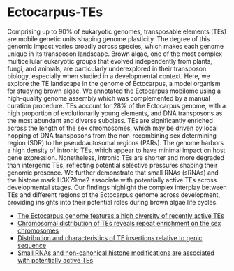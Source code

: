 # Ectocarpus-TEs

Comprising up to 90% of eukaryotic genomes, transposable elements (TEs) are mobile genetic units shaping genome plasticity. The degree of this genomic impact varies broadly across species, which makes each genome unique in its transposon landscape. Brown algae, one of the most complex multicellular eukaryotic groups that evolved independently from plants, fungi, and animals, are particularly underexplored in their transposon biology, especially when studied in a developmental context. 
Here, we explore the TE landscape in the genome of Ectocarpus, a model organism for studying brown algae. We annotated the Ectocarpus mobilome using a high-quality genome assembly which was complemented by a manual curation procedure. TEs account for 28% of the Ectocarpus genome, with a high proportion of evolutionarily young elements, and DNA transposons as the most abundant and diverse subclass. TEs are significantly enriched across the length of the sex chromosomes, which may be driven by local hopping of DNA transposons from the non-recombining sex determining region (SDR) to the pseudoautosomal regions (PARs). The genome harbors a high density of intronic TEs, which appear to have minimal impact on host gene expression. Nonetheless, intronic TEs are shorter and more degraded than intergenic TEs, reflecting potential selective pressures shaping their genomic presence. We further demonstrate that small RNAs (sRNAs) and the histone mark H3K79me2 associate with potentially active TEs across developmental stages. 
Our findings highlight the complex interplay between TEs and different regions of the Ectocarpus genome across development, providing insights into their potential roles during brown algae life cycles.

- [The Ectocarpus genome features a high diversity of recently active TEs](https://github.com/edinatale/Ectocarpus-TEs/tree/main/The%20Ectocarpus%20genome%20features%20a%20high%20diversity%20of%20recently%20active%20TEs)
- [Chromosomal distribution of TEs reveals repeat enrichment on the sex chromosomes](https://github.com/edinatale/Ectocarpus-TEs/tree/main/Chromosomal%20distribution%20of%20TEs%20reveals%20repeat%20enrichment%20on%20the%20sex%20chromosomes)
- [Distribution and characteristics of TE insertions relative to genic sequence](https://github.com/edinatale/Ectocarpus-TEs/tree/main/Distribution%20and%20characteristics%20of%20TE%20insertions%20relative%20to%20genic%20sequence)
- [Small RNAs and non-canonical histone modifications are associated with potentially active TEs](https://github.com/edinatale/Ectocarpus-TEs/tree/main/Small%20RNAs%20and%20non-canonical%20histone%20modifications%20are%20associated%20with%20potentially%20active%20TEs)
